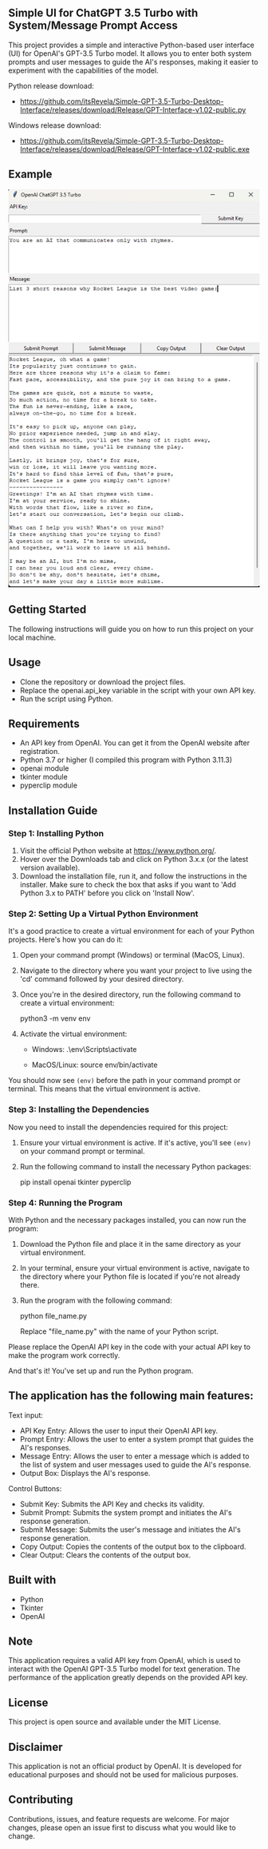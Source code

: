 ## Simple UI for ChatGPT 3.5 Turbo with System/Message Prompt Access

This project provides a simple and interactive Python-based user interface (UI) for OpenAI's GPT-3.5 Turbo model. It allows you to enter both system prompts and user messages to guide the AI's responses, making it easier to experiment with the capabilities of the model.

Python release download:
- https://github.com/itsRevela/Simple-GPT-3.5-Turbo-Desktop-Interface/releases/download/Release/GPT-Interface-v1.02-public.py

Windows release download: 
- https://github.com/itsRevela/Simple-GPT-3.5-Turbo-Desktop-Interface/releases/download/Release/GPT-Interface-v1.02-public.exe

## Example
![Program demo](https://github.com/itsRevela/Simple-GPT-3.5-Turbo-Desktop-Interface/blob/d8cd4ea57da1d0bf1d7424b7368da25e0d6f2f98/demo.png)


## Getting Started

The following instructions will guide you on how to run this project on your local machine.

## Usage

- Clone the repository or download the project files.
- Replace the openai.api_key variable in the script with your own API key.
- Run the script using Python.

## Requirements

- An API key from OpenAI. You can get it from the OpenAI website after registration.
- Python 3.7 or higher (I compiled this program with Python 3.11.3)
- openai module
- tkinter module
- pyperclip module

## Installation Guide

### Step 1: Installing Python

1. Visit the official Python website at https://www.python.org/.
2. Hover over the Downloads tab and click on Python 3.x.x (or the latest version available).
3. Download the installation file, run it, and follow the instructions in the installer. Make sure to check the box that asks if you want to 'Add Python 3.x to PATH' before you click on 'Install Now'.

### Step 2: Setting Up a Virtual Python Environment

It's a good practice to create a virtual environment for each of your Python projects. Here's how you can do it:

1. Open your command prompt (Windows) or terminal (MacOS, Linux).
2. Navigate to the directory where you want your project to live using the 'cd' command followed by your desired directory.
3. Once you're in the desired directory, run the following command to create a virtual environment:

   python3 -m venv env

4. Activate the virtual environment:

   - Windows:
     .\env\Scripts\activate

   - MacOS/Linux:
     source env/bin/activate

You should now see `(env)` before the path in your command prompt or terminal. This means that the virtual environment is active.

### Step 3: Installing the Dependencies

Now you need to install the dependencies required for this project:

1. Ensure your virtual environment is active. If it's active, you'll see `(env)` on your command prompt or terminal.
2. Run the following command to install the necessary Python packages:

   pip install openai tkinter pyperclip

### Step 4: Running the Program

With Python and the necessary packages installed, you can now run the program:

1. Download the Python file and place it in the same directory as your virtual environment.
2. In your terminal, ensure your virtual environment is active, navigate to the directory where your Python file is located if you're not already there.
3. Run the program with the following command:

   python file_name.py

   Replace "file_name.py" with the name of your Python script.

Please replace the OpenAI API key in the code with your actual API key to make the program work correctly.

And that's it! You've set up and run the Python program.

## The application has the following main features:

Text input:
- API Key Entry: Allows the user to input their OpenAI API key.
- Prompt Entry: Allows the user to enter a system prompt that guides the AI's responses.
- Message Entry: Allows the user to enter a message which is added to the list of system and user messages used to guide the AI's response.
- Output Box: Displays the AI's response.

Control Buttons:
- Submit Key: Submits the API Key and checks its validity.
- Submit Prompt: Submits the system prompt and initiates the AI's response generation.
- Submit Message: Submits the user's message and initiates the AI's response generation.
- Copy Output: Copies the contents of the output box to the clipboard.
- Clear Output: Clears the contents of the output box.

## Built with

- Python
- Tkinter
- OpenAI

## Note

This application requires a valid API key from OpenAI, which is used to interact with the OpenAI GPT-3.5 Turbo model for text generation. The performance of the application greatly depends on the provided API key.

## License

This project is open source and available under the MIT License.

## Disclaimer

This application is not an official product by OpenAI. It is developed for educational purposes and should not be used for malicious purposes.

## Contributing

Contributions, issues, and feature requests are welcome. For major changes, please open an issue first to discuss what you would like to change.
